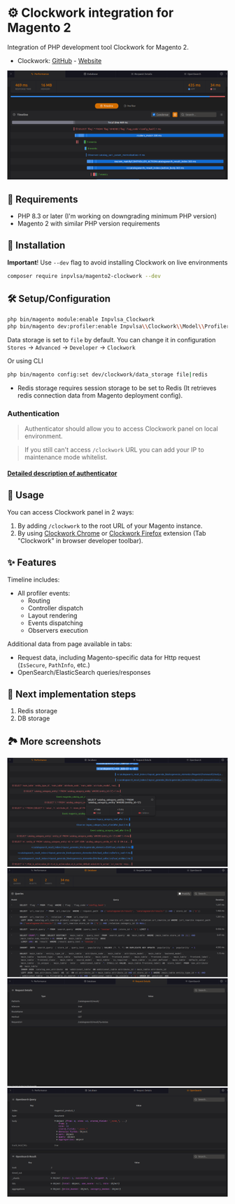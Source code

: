 # ⚙️ Clockwork integration for Magento 2

Integration of PHP development tool Clockwork for Magento 2.

- Clockwork: [GitHub](https://github.com/itsgoingd/clockwork) - [Website](https://underground.works/clockwork/) 

![Web](https://github.com/INPVLSA/magento-clockwork/blob/assets/repo_asset/Web.png?raw=true)

## 📝 Requirements

- PHP 8.3 or later (I'm working on downgrading minimum PHP version)
- Magento 2 with similar PHP version requirements

## 🔧 Installation

**Important**! Use `--dev` flag to avoid installing Clockwork on live environments

```bash
composer require inpvlsa/magento2-clockwork --dev
```

## 🛠️ Setup/Configuration

```bash
php bin/magento module:enable Inpvlsa_Clockwork
php bin/magento dev:profiler:enable Inpvlsa\\Clockwork\\Model\\Profiler\\ClockworkProfilerDriver
```

Data storage is set to `file` by default. You can change it in configuration `Stores` -> `Advanced` -> `Developer` -> `Clockwork`

Or using CLI 
```bash
php bin/magento config:set dev/clockwork/data_storage file|redis
```

- Redis storage requires session storage to be set to Redis (It retrieves redis connection data from Magento deployment config).

### Authentication

> Authenticator should allow you to access Clockwork panel on local environment.

> If you still can't access `/clockwork` URL you can add your IP to maintenance mode whitelist.

#### [Detailed description of authenticator](_doc/Authentication.md)

## 🧐 Usage

You can access Clockwork panel in 2 ways:
1. By adding `/clockwork` to the root URL of your Magento instance.
2. By using [Clockwork Chrome](https://chromewebstore.google.com/detail/clockwork/dmggabnehkmmfmdffgajcflpdjlnoemp) or [Clockwork Firefox](https://addons.mozilla.org/en-US/firefox/addon/clockwork-dev-tools/) extension (Tab "Clockwork" in browser developer toolbar).

## ✨ Features

Timeline includes:
- All profiler events:
  - Routing
  - Controller dispatch
  - Layout rendering
  - Events dispatching
  - Observers execution

Additional data from page available in tabs:
- Request data, including Magento-specific data for Http request (`IsSecure`, `PathInfo`, etc.)
- OpenSearch/ElasticSearch queries/responses

## 🏁 Next implementation steps
1. Redis storage
2. DB storage

## 🏞️ More screenshots

![Web2](https://github.com/INPVLSA/magento-clockwork/blob/assets/repo_asset/Web2.png?raw=true)
![Db](https://github.com/INPVLSA/magento-clockwork/blob/assets/repo_asset/Db.png?raw=true)
![Request](https://github.com/INPVLSA/magento-clockwork/blob/assets/repo_asset/Request.png?raw=true)
![OpenSearch](https://github.com/INPVLSA/magento-clockwork/blob/assets/repo_asset/OpenSearch.png?raw=true)
